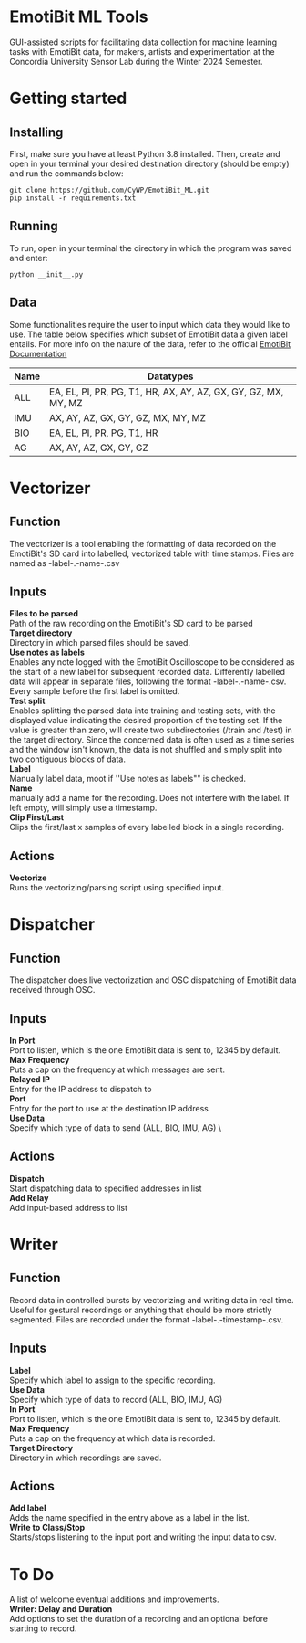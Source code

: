 # EmotiBit ML Tools
 GUI-assisted scripts for facilitating data collection for machine learning tasks with EmotiBit data, for makers, artists and experimentation at the Concordia University Sensor Lab during the Winter 2024 Semester.

# Getting started
## Installing
First, make sure you have at least Python 3.8 installed. Then, create and open in your terminal your desired destination directory (should be empty) and run the commands below:
```
git clone https://github.com/CyWP/EmotiBit_ML.git
pip install -r requirements.txt
```
## Running
To run, open in your terminal the directory in which the program was saved and enter:
```
python __init__.py
```
## Data
Some functionalities require the user to input which data they would like to use. The table below specifies which subset of EmotiBit data a given label entails.
For more info on the nature of the data, refer to the official [EmotiBit Documentation](https://github.com/EmotiBit/EmotiBit_Docs/blob/master/Working_with_emotibit_data.md#emotibit-data-types)

| Name |Datatypes|
|----------|----------|
| ALL   | EA, EL, PI, PR, PG, T1, HR, AX, AY, AZ, GX, GY, GZ, MX, MY, MZ |
| IMU  | AX, AY, AZ, GX, GY, GZ, MX, MY, MZ |
| BIO   | EA, EL, PI, PR, PG, T1, HR |
| AG  | AX, AY, AZ, GX, GY, GZ |


# Vectorizer
## Function
The vectorizer is a tool enabling the formatting of data recorded on the EmotiBit's SD card into labelled, vectorized table with time stamps. Files are named as -label-.-name-.csv
## Inputs
**Files to be parsed** \
Path of the raw recording on the EmotiBit's SD card to be parsed \
**Target directory** \
Directory in which parsed files should be saved. \
**Use notes as labels** \
Enables any note logged with the EmotiBit Oscilloscope to be considered as the start of a new label for subsequent recorded data. Differently labelled data will appear in separate files, following the format -label-.-name-.csv. Every sample before the first label is omitted. \
**Test split** \
Enables splitting the parsed data into training and testing sets, with the displayed value indicating the desired proportion of the testing set. If the value is greater than zero, will create two subdirectories (/train and /test) in the target directory.
Since the concerned data is often used as a time series and the window isn't known, the data is not shuffled and simply split into two contiguous blocks of data. \
**Label** \
Manually label data, moot if ''Use notes as labels"" is checked. \
**Name** \
manually add a name for the recording. Does not interfere with the label. If left empty, will simply use a timestamp. \
**Clip First/Last** \
Clips the first/last x samples of every labelled block in a single recording.
## Actions
**Vectorize** \
Runs the vectorizing/parsing script using specified input.

# Dispatcher
## Function
The dispatcher does live vectorization and OSC dispatching of EmotiBit data received through OSC.
## Inputs
**In Port** \
Port to listen, which is the one EmotiBit data is sent to, 12345 by default. \
**Max Frequency** \
Puts a cap on the frequency at which messages are sent. \
**Relayed IP** \
Entry for the IP address to dispatch to \
**Port** \
Entry for the port to use at the destination IP address \
**Use Data** \
Specify which type of data to send (ALL, BIO, IMU, AG) \
## Actions
**Dispatch** \
Start dispatching data to specified addresses in list \
**Add Relay** \
Add input-based address to list

# Writer
## Function
Record data in controlled bursts by vectorizing and writing data in real time. Useful for gestural recordings or anything that should be more strictly segmented. Files are recorded under the format -label-.-timestamp-.csv.
## Inputs
**Label** \
Specify which label to assign to the specific recording. \
**Use Data** \
Specify which type of data to record (ALL, BIO, IMU, AG) \
**In Port** \
Port to listen, which is the one EmotiBit data is sent to, 12345 by default. \
**Max Frequency** \
Puts a cap on the frequency at which data is recorded. \
**Target Directory** \
Directory in which recordings are saved.
## Actions
**Add label** \
Adds the name specified in the entry above as a label in the list. \
**Write to Class/Stop** \
Starts/stops listening to the input port and writing the input data to csv.

# To Do
A list of welcome eventual additions and improvements. \
**Writer: Delay and Duration** \
Add options to set the duration of a recording and an optional before starting to record.